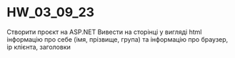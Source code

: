 # HW_03_09_23
Створити проєкт на ASP.NET
Вивести на сторінці у вигляді html
інформацію про себе (імя, прізвище, група)
та інформацію про браузер, ip клієнта, заголовки


